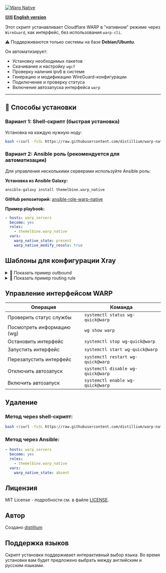 <p aling="center"><a href="https://github.com/distillium/warp-native">
 <picture>
   <source media="(prefers-color-scheme: dark)" srcset="./media/logo.png" />
   <source media="(prefers-color-scheme: light)" srcset="./media/logo-black.png" />
   <img alt="Warp Native" src="./media/logo.png" />
 </picture>
</a></p>

**🇺🇸 [English version](./README.md)**

Этот скрипт устанавливает Cloudflare WARP в "нативном" режиме через `WireGuard`, как интерфейс, без использования `warp-cli`.

⚠️ Поддерживаются только системы на базе **Debian/Ubuntu**.

Он автоматизирует:
- Установку необходимых пакетов
- Скачивание и настройку `wgcf`
- Проверку наличия ipv6 в системе
- Генерацию и модификацию WireGuard-конфигурации
- Подключение и проверку статуса
- Включение автозапуска интерфейса `warp`

---

## 🚀 Способы установки

### Вариант 1: Shell-скрипт (быстрая установка)

Установка на каждую нужную ноду:

```bash
bash <(curl -fsSL https://raw.githubusercontent.com/distillium/warp-native/main/install.sh)
```

### Вариант 2: Ansible роль (рекомендуется для автоматизации)

Для управления несколькими серверами используйте Ansible роль:

**Установка из Ansible Galaxy:**
```bash
ansible-galaxy install themelbine.warp_native
```

**GitHub репозиторий:** [ansible-role-warp-native](https://github.com/TheMelbine/ansible-role-warp-native)

**Пример playbook:**
```yaml
- hosts: warp_servers
  become: yes
  roles:
    - themelbine.warp_native
  vars:
    warp_native_state: present
    warp_native_modify_resolv: true
```

## Шаблоны для конфигурации Xray

<details>
  <summary>📝 Показать пример outbound</summary>

```json
{
  "tag": "warp-out",
  "protocol": "freedom",
  "settings": {
    "domainStrategy": "UseIP"
  },
  "streamSettings": {
    "sockopt": {
      "interface": "warp",
      "tcpFastOpen": true
    }
  }
}
```
</details>

<details>
  <summary>📝 Показать пример routing rule</summary>

```json
{
  "type": "field",
  "domain": [
    "netflix.com",
    "youtube.com",
    "twitter.com"
  ],
  "inboundTag": [
    "Node-1",
    "Node-2"
  ],
  "outboundTag": "warp-out"
}

```
</details>

## Управление интерфейсом WARP

| Операция                    | Команда                             |
|-----------------------------|-------------------------------------|
| Проверить статус службы     | `systemctl status wg-quick@warp`    |
| Посмотреть информацию (wg)  | `wg show warp`                      |
| Остановить интерфейс        | `systemctl stop wg-quick@warp`      |
| Запустить интерфейс         | `systemctl start wg-quick@warp`     |
| Перезапустить интерфейс     | `systemctl restart wg-quick@warp`   |
| Отключить автозапуск        | `systemctl disable wg-quick@warp`   |
| Включить автозапуск         | `systemctl enable wg-quick@warp`    |

## Удаление

### Метод через shell-скрипт:
```bash
bash <(curl -fsSL https://raw.githubusercontent.com/distillium/warp-native/main/uninstall.sh)
```

### Метод через Ansible:
```yaml
- hosts: warp_servers
  become: yes
  roles:
    - themelbine.warp_native
  vars:
    warp_native_state: absent
```

## Лицензия

MIT License - подробности см. в файле [LICENSE](LICENSE).

## Автор

Создано [distillium](https://github.com/distillium)

## Поддержка языков

Скрипт установки поддерживает интерактивный выбор языка. Во время установки вам будет предложено выбрать между английским и русским языками.

